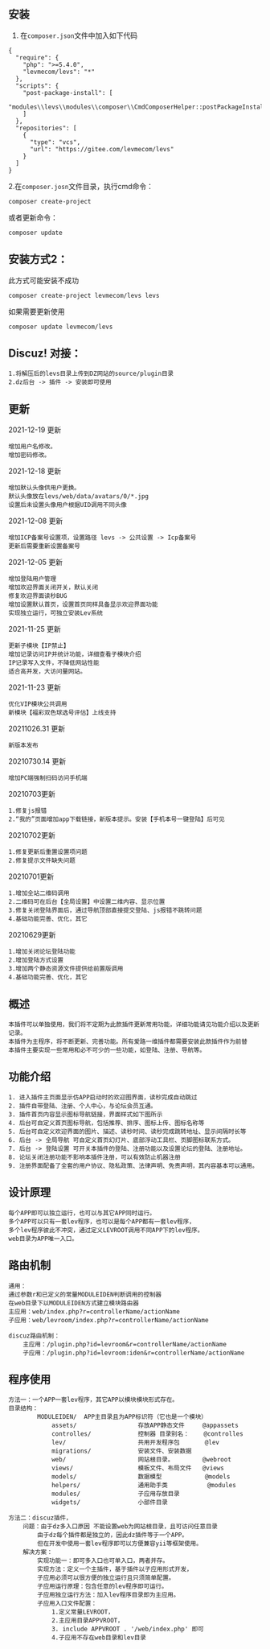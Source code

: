 
##

安装
-------------------

1. 在`composer.json`文件中加入如下代码
~~~
{
  "require": {
    "php": ">=5.4.0",
    "levmecom/levs": "*"
  },
  "scripts": {
    "post-package-install": [
      "modules\\levs\\modules\\composer\\CmdComposerHelper::postPackageInstall"
    ]
  },
  "repositories": [
    {
      "type": "vcs",
      "url": "https://gitee.com/levmecom/levs"
    }
  ]
}
~~~
2.在`composer.josn`文件目录，执行cmd命令： 

~~~
composer create-project
~~~

或者更新命令：

~~~
composer update
~~~

安装方式2：
-------------------

此方式可能安装不成功

~~~
composer create-project levmecom/levs levs
~~~

如果需要更新使用

~~~
composer update levmecom/levs
~~~

Discuz! 对接：
-------------------
    
    1.将解压后的levs目录上传到DZ网站的source/plugin目录 
    2.dz后台 -> 插件 -> 安装即可使用

更新
-------------------

2021-12-19 更新

    增加用户名修改。
    增加密码修改。

2021-12-18 更新

    增加默认头像供用户更换。
    默认头像放在levs/web/data/avatars/0/*.jpg
    设置后未设置头像用户根据UID调用不同头像

2021-12-08 更新

    增加ICP备案号设置项，设置路径 levs -> 公共设置 -> Icp备案号
    更新后需要重新设置备案号

2021-12-05 更新

    增加登陆用户管理
    增加欢迎界面关闭开关，默认关闭
    修复欢迎界面读秒BUG
    增加设置默认首页，设置首页同样具备显示欢迎界面功能
    实现独立运行，可独立安装Lev系统

2021-11-25 更新

    更新子模块【IP禁止】
    增加记录访问IP并统计功能，详细查看子模块介绍
    IP记录写入文件，不降低网站性能
    适合高并发，大访问量网站。

2021-11-23 更新

    优化VIP模块公共调用
    新模块【福彩双色球选号评估】上线支持

20211026.31 更新

    新版本发布

20210730.14 更新

    增加PC端强制扫码访问手机端

20210703更新

    1.修复js报错
    2.“我的”页面增加app下载链接，新版本提示。安装【手机本号一键登陆】后可见

20210702更新

    1.修复更新后重置设置项问题
    2.修复提示文件缺失问题

20210701更新

    1.增加全站二维码调用
    2.二维码可在后台【全局设置】中设置二维内容、显示位置
    3.修复关闭登陆界面后，通过导航顶部直接提交登陆、js报错不跳转问题
    4.基础功能完善、优化，其它

20210629更新

    1.增加关闭论坛登陆功能
    2.增加登陆方式设置
    3.增加两个静态资源文件提供给前置版调用
    4.基础功能完善、优化，其它

概述
-------------------

    本插件可以单独使用，我们将不定期为此款插件更新常用功能，详细功能请见功能介绍以及更新记录。
    本插件为主程序，将不断更新、完善功能。所有爱路一维插件都需要安装此款插件作为前替
    本插件主要实现一些常用和必不可少的一些功能，如登陆、注册、导航等。

功能介绍
-------------------
   
    1. 进入插件主页面显示仿APP启动时的欢迎图界面，读秒完成自动跳过
    2. 插件自带登陆、注册、个人中心，与论坛会员互通。
    3. 插件首页内容显示图标导航链接，界面样式如下图所示
    4. 后台可自定义首页图标导航，包括推荐、排序、图标上传、图标名称等
    5. 后台可自定义欢迎界面的图片、描述、读秒时间、读秒完成跳转地址、显示间隔时长等
    6. 后台 -> 全局导航 可自定义首页幻灯片、底部浮动工具栏、页脚图标联系方式。
    7. 后台 -> 登陆设置 可开关本插件的登陆、注册功能以及设置论坛的登陆、注册地址。
    8. 论坛关闭注册功能不影响本插件注册，可以有效防止机器注册
    9. 注册界面配备了全套的用户协议、隐私政策、法律声明、免责声明，其内容基本可以通用。

设计原理
-------------------
    每个APP即可以独立运行，也可以与其它APP同时运行。
    多个APP可以只有一套lev程序，也可以是每个APP都有一套lev程序，
    多个lev程序彼此不冲突，通过定义LEVROOT调用不同APP下的lev程序。
    web目录为APP唯一入口。
    
路由机制
-------------------

    通用：
    通过参数r和已定义的常量MODULEIDEN判断调用的控制器
    在web目录下以MODULEIDEN方式建立模块路由器
    主应用：web/index.php?r=controllerName/actionName
    子应用：web/levroom/index.php?r=controllerName/actionName

    discuz路由机制：
        主应用：/plugin.php?id=levroom&r=controllerName/actionName
        子应用：/plugin.php?id=levroom:iden&r=controllerName/actionName
        
        


程序使用
-------------------
    方法一：一个APP一套lev程序，其它APP以模块模块形式存在。
    目录结构：
            MODULEIDEN/  APP主目录且为APP标识符（它也是一个模块）
                assets/                 存放APP静态文件     @appassets
                controlles/             控制器 目录别名：    @controlles
                lev/                    共用开发程序包       @lev
                migrations/             安装文件、安装数据 
                web/                    网站根目录。        @webroot
                views/                  模板文件、布局文件   @views
                models/                 数据模型            @models
                helpers/                通用助手类           @modules
                modules/                子应用存放目录
                widgets/                小部件目录

    方法二：discuz插件，
        问题：由于dz多入口原因 不能设置web为网站根目录，且可访问任意目录
            由于dz每个插件都是独立的，因此dz插件等于一个APP。
            但在开发中使用一套lev程序即可以方便兼容yii等框架使用。
        解决方案：
            实现功能一：即可多入口也可单入口，两者并存。
            实现方法：定义一个主插件，基于插件以子应用形式开发，
            子应用必须可以很方便的独立运行且只须简单配置。
            子应用运行原理：包含任意的lev程序即可运行。
            子应用独立运行方法：加入lev程序目录即为主应用。
            子应用入口文件配置：
                1.定义常量LEVROOT，
                2.主应用目录APPVROOT，
                3. include APPVROOT . '/web/index.php' 即可
                4.子应用不存在web目录和lev目录

